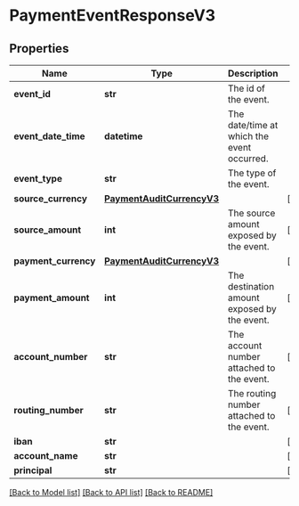 # PaymentEventResponseV3

## Properties
Name | Type | Description | Notes
------------ | ------------- | ------------- | -------------
**event_id** | **str** | The id of the event. | 
**event_date_time** | **datetime** | The date/time at which the event occurred. | 
**event_type** | **str** | The type of the event. | 
**source_currency** | [**PaymentAuditCurrencyV3**](PaymentAuditCurrencyV3.md) |  | [optional] 
**source_amount** | **int** | The source amount exposed by the event. | [optional] 
**payment_currency** | [**PaymentAuditCurrencyV3**](PaymentAuditCurrencyV3.md) |  | [optional] 
**payment_amount** | **int** | The destination amount exposed by the event. | [optional] 
**account_number** | **str** | The account number attached to the event. | [optional] 
**routing_number** | **str** | The routing number attached to the event. | [optional] 
**iban** | **str** |  | [optional] 
**account_name** | **str** |  | [optional] 
**principal** | **str** |  | [optional] 

[[Back to Model list]](../README.md#documentation-for-models) [[Back to API list]](../README.md#documentation-for-api-endpoints) [[Back to README]](../README.md)



